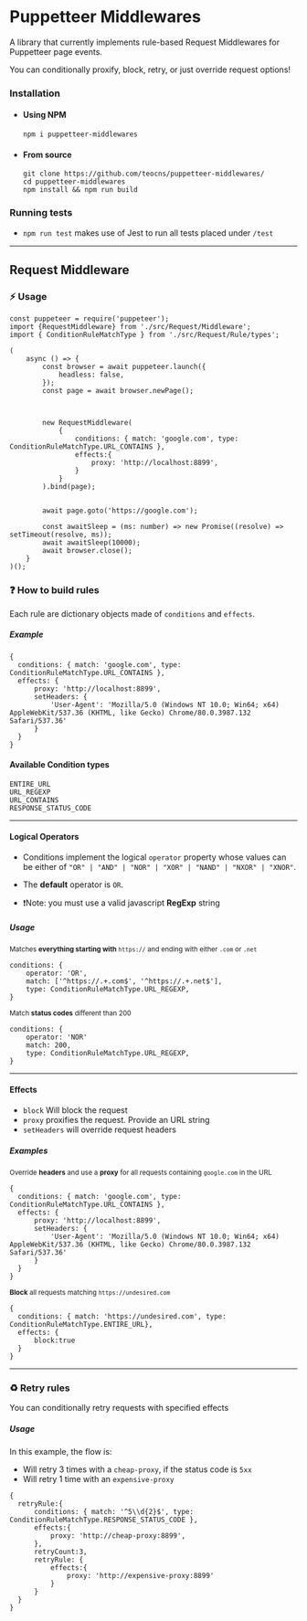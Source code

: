 # Puppetteer Middlewares
A library that currently implements rule-based Request Middlewares for Puppetteer page events.

You can conditionally proxify, block, retry, or just override request options!

### Installation 

- #### Using NPM
  ```npm i puppetteer-middlewares```
- #### From source
  ```
  git clone https://github.com/teocns/puppetteer-middlewares/
  cd puppetteer-middlewares
  npm install && npm run build
  ```
### Running tests

  - `npm run test` makes use of Jest to run all tests placed under `/test`

---
## Request Middleware


### ⚡ Usage

```
const puppeteer = require('puppeteer');
import {RequestMiddleware} from './src/Request/Middleware';
import { ConditionRuleMatchType } from './src/Request/Rule/types';

(
    async () => {
        const browser = await puppeteer.launch({
            headless: false,
        });
        const page = await browser.newPage();

        
    
        new RequestMiddleware(
            {
                conditions: { match: 'google.com', type: ConditionRuleMatchType.URL_CONTAINS },
                effects:{
                    proxy: 'http://localhost:8899',
                }
            }
        ).bind(page);


        await page.goto('https://google.com');

        const awaitSleep = (ms: number) => new Promise((resolve) => setTimeout(resolve, ms));
        await awaitSleep(10000);
        await browser.close();
    }
)();

```


### ❓ How to build rules

Each rule are dictionary objects made of `conditions` and `effects`. 

##### Example
```
{
  conditions: { match: 'google.com', type: ConditionRuleMatchType.URL_CONTAINS },
  effects: {
      proxy: 'http://localhost:8899',
      setHeaders: {
          'User-Agent': 'Mozilla/5.0 (Windows NT 10.0; Win64; x64) AppleWebKit/537.36 (KHTML, like Gecko) Chrome/80.0.3987.132 Safari/537.36'
      }
  }
}
```
#### Available Condition types

```
ENTIRE_URL
URL_REGEXP
URL_CONTAINS
RESPONSE_STATUS_CODE
```
----
####  Logical Operators
- Conditions implement the logical `operator` property whose values can be either of `"OR" | "AND" | "NOR" | "XOR" | "NAND" | "NXOR" | "XNOR"`.

- The **default** operator is `OR`.

- ❗Note: you must use a valid javascript **RegExp** string

##### Usage


  <sub>Matches **everything starting with** `https://` and ending with either `.com` or `.net`</sub>  
  ```
  conditions: {
      operator: 'OR',
      match: ['^https://.+.com$', '^https://.+.net$'],
      type: ConditionRuleMatchType.URL_REGEXP,
  }
  ```

  
  <sub>Match **status codes** different than 200 </sub>

  ```
  conditions: {
      operator: 'NOR'
      match: 200,
      type: ConditionRuleMatchType.URL_REGEXP,
  }
  ```
---

#### Effects


- `block` Will block the request
- `proxy` proxifies the request. Provide an URL string
- `setHeaders` will override request headers

##### Examples

<sub>Override **headers** and use a **proxy** for all requests containing `google.com` in the URL</sub>
```
{
  conditions: { match: 'google.com', type: ConditionRuleMatchType.URL_CONTAINS },
  effects: {
      proxy: 'http://localhost:8899',
      setHeaders: {
          'User-Agent': 'Mozilla/5.0 (Windows NT 10.0; Win64; x64) AppleWebKit/537.36 (KHTML, like Gecko) Chrome/80.0.3987.132 Safari/537.36'
      }
  }
}
```
<sub>**Block** all requests matching `https://undesired.com`</sub>
```
{
  conditions: { match: 'https://undesired.com', type: ConditionRuleMatchType.ENTIRE_URL},
  effects: {
      block:true
  }
}
```
---
### ♻️ Retry rules

You can conditionally retry requests with specified effects

##### Usage

In this example, the flow is:
- Will retry 3 times with a `cheap-proxy`, if the status code is `5xx`
- Will retry 1 time with an `expensive-proxy`
```
{ 
  retryRule:{
      conditions: { match: '^5\\d{2}$', type: ConditionRuleMatchType.RESPONSE_STATUS_CODE },
      effects:{
          proxy: 'http://cheap-proxy:8899',
      }, 
      retryCount:3,
      retryRule: {
          effects:{
              proxy: 'http://expensive-proxy:8899'
          }
      }
  }
}
```

